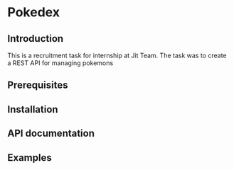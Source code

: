 # Pokedex

## Introduction
This is a recruitment task for internship at Jit Team. The task was to create a REST API 
for managing pokemons

## Prerequisites

## Installation

## API documentation

## Examples